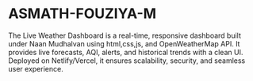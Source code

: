 # ASMATH-FOUZIYA-M
The Live Weather Dashboard is a real-time, responsive dashboard built under Naan Mudhalvan using html,css,js, and OpenWeatherMap API. It provides live forecasts, AQI, alerts, and historical trends with a clean UI. Deployed on Netlify/Vercel, it ensures scalability, security, and seamless user experience.

